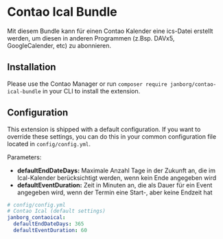 # Contao Ical Bundle

Mit diesem Bundle kann für einen Contao Kalender eine ics-Datei erstellt werden, um diesen in anderen Programmen (z.Bsp. DAVx5, GoogleCalender, etc) zu abonnieren. 
## Installation
Please use the Contao Manager or run `composer require janborg/contao-ical-bundle` in your CLI to install the extension.


## Configuration
This extension is shipped with a default configuration. 
If you want to override these settings, you  can do this in your common configuration file located in `config/config.yml`.

Parameters:
- **defaultEndDateDays:** 
Maximale Anzahl Tage in der Zukunft an, die im Ical-Kalender berücksichtigt werden, wenn kein Ende angegeben wird
- **defaultEventDuration:** Zeit in Minuten an, die als Dauer für ein Event angegeben wird, wenn der Termin eine Start-, aber keine Endzeit hat

```yaml
# config/config.yml
# Contao Ical (default settings)
janborg_contaoical:
  defaultEndDateDays: 365
  defaultEventDuration: 60
```

